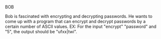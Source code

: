 BOB

Bob is fascinated with encrypting and decrypting passwords. He wants to come up with a program that can encrypt and decrypt passwords by a certain number of ASCII values.
EX: For the input "encrypt" "password" and "5", the output should be "ufxx|twi".
